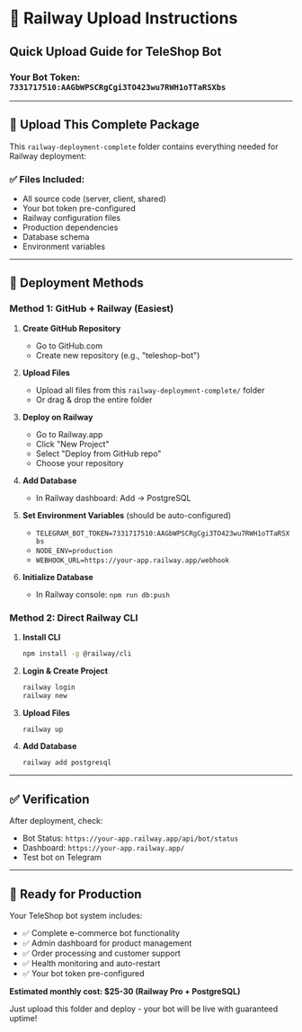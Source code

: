 # 🚀 Railway Upload Instructions

## Quick Upload Guide for TeleShop Bot

### Your Bot Token: `7331717510:AAGbWPSCRgCgi3TO423wu7RWH1oTTaRSXbs`

---

## 📁 Upload This Complete Package

This `railway-deployment-complete` folder contains everything needed for Railway deployment:

### ✅ Files Included:
- All source code (server, client, shared)
- Your bot token pre-configured
- Railway configuration files
- Production dependencies
- Database schema
- Environment variables

---

## 🚀 Deployment Methods

### Method 1: GitHub + Railway (Easiest)

1. **Create GitHub Repository**
   - Go to GitHub.com
   - Create new repository (e.g., "teleshop-bot")

2. **Upload Files**
   - Upload all files from this `railway-deployment-complete/` folder
   - Or drag & drop the entire folder

3. **Deploy on Railway**
   - Go to Railway.app
   - Click "New Project"
   - Select "Deploy from GitHub repo"
   - Choose your repository

4. **Add Database**
   - In Railway dashboard: Add → PostgreSQL

5. **Set Environment Variables** (should be auto-configured)
   - `TELEGRAM_BOT_TOKEN=7331717510:AAGbWPSCRgCgi3TO423wu7RWH1oTTaRSXbs`
   - `NODE_ENV=production`
   - `WEBHOOK_URL=https://your-app.railway.app/webhook`

6. **Initialize Database**
   - In Railway console: `npm run db:push`

### Method 2: Direct Railway CLI

1. **Install CLI**
   ```bash
   npm install -g @railway/cli
   ```

2. **Login & Create Project**
   ```bash
   railway login
   railway new
   ```

3. **Upload Files**
   ```bash
   railway up
   ```

4. **Add Database**
   ```bash
   railway add postgresql
   ```

---

## ✅ Verification

After deployment, check:
- Bot Status: `https://your-app.railway.app/api/bot/status`
- Dashboard: `https://your-app.railway.app/`
- Test bot on Telegram

---

## 🎯 Ready for Production

Your TeleShop bot system includes:
- ✅ Complete e-commerce bot functionality
- ✅ Admin dashboard for product management
- ✅ Order processing and customer support
- ✅ Health monitoring and auto-restart
- ✅ Your bot token pre-configured

**Estimated monthly cost: $25-30 (Railway Pro + PostgreSQL)**

Just upload this folder and deploy - your bot will be live with guaranteed uptime!